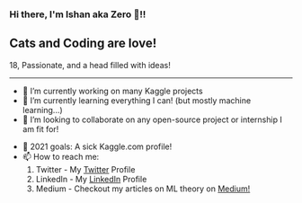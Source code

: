 ### Hi there, I'm Ishan aka Zero 👋!!

## Cats and Coding are love!

18, Passionate, and a head filled with ideas!

---

- 🔭 I’m currently working on many Kaggle projects
- 🌱 I’m currently learning everything I can! (but mostly machine learning...)
- 👯 I’m looking to collaborate on any open-source project or internship I am fit for!
<!-- - 🤔 I’m looking for help with ... -->
- 💬 2021 goals: A sick Kaggle.com profile!
- 📫 How to reach me: 
  1. Twitter - My [Twitter](https://twitter.com/art_of_zero) Profile
  2. LinkedIn - My [LinkedIn](https://www.linkedin.com/in/ishan-shishodiya-5100061b9/) Profile
  3. Medium - Checkout my articles on ML theory on [Medium!](https://medium.com/@sly.of.zero)
